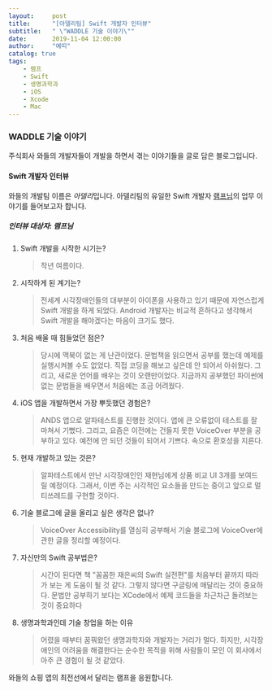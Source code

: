 ```yaml
---
layout:     post
title:      "[아델리팀] Swift 개발자 인터뷰"
subtitle:   " \"WADDLE 기술 이야기\""
date:       2019-11-04 12:00:00
author:     "예띠"
catalog: true
tags:
    - 램프
    - Swift
    - 생명과학과
    - iOS
    - Xcode
    - Mac
---
```


### WADDLE 기술 이야기

주식회사 와들의 개발자들이 개발을 하면서 겪는 이야기들을 글로 담은 블로그입니다. 

#### Swift 개발자 인터뷰
와들의 개발팀 이름은 *아델리*입니다. 아델리팀의 유일한 Swift 개발자 [램프님](mailto:jinhee@waddlelab.com)의 업무 이야기를 들어보고자 합니다.  

##### 인터뷰 대상자: 램프님
1.	Swift 개발을 시작한 시기는?
    > 작년 여름이다.

2.	시작하게 된 계기는?
    > 전세계 시각장애인들의 대부분이 아이폰을 사용하고 있기 때문에 자연스럽게   Swift 개발을 하게 되었다. Android 개발자는 비교적 흔하다고 생각해서 Swift 개발을 해야겠다는 마음이 크기도 했다.

3.	처음 배울 때 힘들었던 점은?
    > 당시에 맥북이 없는 게 난관이었다. 문법책을 읽으면서 공부를 했는데 예제를 실행시켜볼 수도 없었다. 직접 코딩을 해보고 싶은데 안 되어서 아쉬웠다. 그리고, 새로운 언어를 배우는 것이 오랜만이었다. 지금까지 공부했던 파이썬에 없는 문법들을 배우면서 처음에는 조금 어려웠다.

4.	iOS 앱을 개발하면서 가장 뿌듯했던 경험은?
    > ANDS 앱으로 알파테스트를 진행한 것이다. 앱에 큰 오류없이 테스트를 잘 마쳐서 기뻤다. 그리고, 요즘은 이전에는 건들지 못한 VoiceOver 부분을 공부하고 있다. 예전에 안 되던 것들이 되어서 기쁘다. 속으로 환호성을 지른다.

5.	현재 개발하고 있는 것은?
    > 알파테스트에서 만난 시각장애인인 재현님에게 상품 비교 UI 3개를 보여드릴 예정이다. 그래서, 이번 주는 시각적인 요소들을 만드는 중이고 앞으로 멀티쓰레드를 구현할 것이다.

6.  기술 블로그에 글을 올리고 싶은 생각은 없나?
    > VoiceOver Accessibility를 열심히 공부해서 기술 블로그에 VoiceOver에 관한 글을 정리할 예정이다. 

7.  자신만의 Swift 공부법은?
    > 시간이 된다면 책 "꼼꼼한 재은씨의 Swift 실전편"를 처음부터 끝까지 따라가 보는 게 도움이 될 것 같다. 그렇지 않다면 구글링에 매달리는 것이 중요하다. 문법만 공부하기 보다는 XCode에서 예제 코드들을 차근차근 돌려보는 것이 중요하다

8.	생명과학과인데 기술 창업을 하는 이유
    > 어렸을 때부터 꿈꿔왔던 생명과학자와 개발자는 거리가 멀다. 하지만, 시각장애인의 어려움을 해결한다는 순수한 목적을 위해 사람들이 모인 이 회사에서 아주 큰 경험이 될 것 같았다.

와들의 쇼핑 앱의 최전선에서 달리는 램프을 응원합니다.
